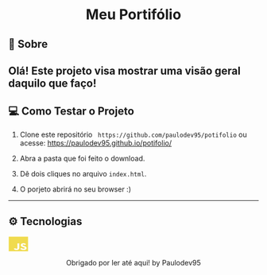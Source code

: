 


<h1 align="center"> Meu Portifólio </h1>


## 📖 Sobre

Olá! Este projeto visa mostrar uma visão geral daquilo que faço!
---
## 💻 Como Testar o Projeto

1. Clone este repositório ` https://github.com/paulodev95/potifolio` ou acesse: https://paulodev95.github.io/potifolio/

2. Abra a pasta que foi feito o download.

3. Dê dois cliques no arquivo `index.html`.

4. O porjeto abrirá no seu browser :)

---
## ⚙ Tecnologias

<img align="center" alt="Paulo-Js" height="30" width="40" src="https://raw.githubusercontent.com/devicons/devicon/master/icons/javascript/javascript-plain.svg">

<p align="center">Obrigado por ler até aqui!  by Paulodev95 </p>
